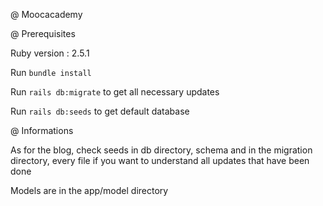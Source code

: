 @ Moocacademy

@ Prerequisites

Ruby version : 2.5.1

Run `bundle install`

Run `rails db:migrate` to get all necessary updates

Run `rails db:seeds` to get default database

@ Informations

As for the blog, check seeds in db directory, schema and in the migration directory, every file if you want to understand all updates that
have been done

Models are in the app/model directory
